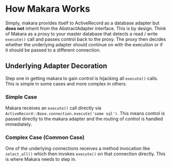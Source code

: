 # How Makara Works

Simply, makara provides itself to ActiveRecord as a database adapter but **does not** inherit from the AbstractAdapter interface. This is by design. Think of Makara as a proxy to your master database that detects a read / write `execute()` call and passes control back to the proxy. The proxy then decides whether the underlying adapter should continue on with the execution or if it should be passed to a different connection.

## Underlying Adapter Decoration

Step one in getting makara to gain control is hijacking all `execute()` calls. This is simple in some cases and more complex in others. 

### Simple Case

Makara receives an `execute()` call directly via `ActiveRecord::Base.connection.execute('some sql')`. This means control is passed directly to the makara adapter and the routing of control is handled immediately.

### Complex Case (Common Case)

One of the underlying connections receives a method invocation like `select_all()` which then invokes `execute()` on that connection directly. This is where Makara needs to step in.
